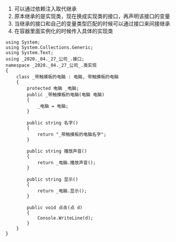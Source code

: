 1. 可以通过依赖注入取代继承
2. 原本继承的是实现类，现在换成实现类的接口，再声明该接口的变量
3. 当继承的接口和自己的变量类型匹配的时候可以通过接口来间接继承
4. 在容器里面实例化的时候传入具体的实现类
```
using System;
using System.Collections.Generic;
using System.Text;
using _2020._04._27_公司_.接口;
namespace _2020._04._27_公司_.类实现
{
    class _带触摸板的电脑 : 电脑, 带触摸板的电脑
    {
        protected 电脑 _电脑;
        public _带触摸板的电脑(电脑 电脑)
        {
            _电脑 = 电脑;
        }

        public string 名字()
        {
            return "_带触摸板的电脑名字";
        }

        public string 播放声音()
        {
            return _电脑.播放声音();
        }

        public string 显示()
        {
            return _电脑.显示();
        }

        public void 点击(点 d)
        {
            Console.WriteLine(d);
        }
    }
}

```
